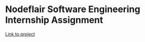 # Nodeflair Software Engineering Internship Assignment

[Link to project](https://nodeflair-assignment-gamma.vercel.app/1)
